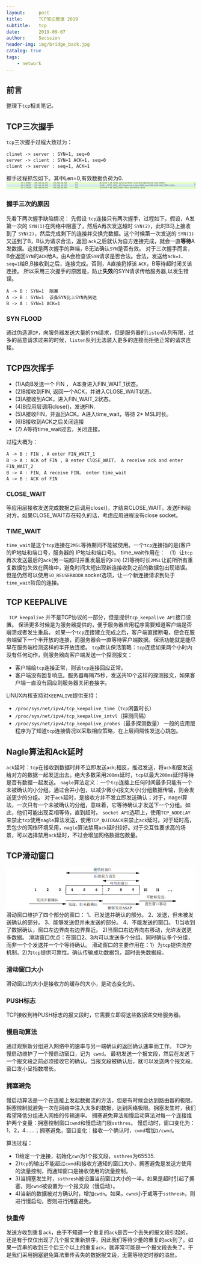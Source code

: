 ```yaml
---
layout:     post
title:      TCP笔记整理 2019
subtitle:  	tcp
date:       2019-09-07
author:     Secssion
header-img:	img/bridge_back.jpg
catalog: true
tags:
    - network
---
```




## 前言
整理下`tcp`相关笔记。

##  TCP三次握手
`tcp`三次握手过程大致过为：

````
clinet -> server : SYN=1, seq=0
server -> client : SYN=1 ACK=1, seq=0
client -> server : seq=1, ACK=1
````
握手过程抓包如下。其中Len=0,有效数据负荷为0.
![tcp_shark_hand](/img/post-in/tcp_shark_hand.PNG)

### 握手三次的原因
先看下两次握手缺陷情况：
先假设 `tcp`连接只有两次握手，过程如下。假设，A发第一次的 `SYN(1)`在网络中阻塞了，然后A再次发送超时 `SYN(2)`，此时B马上接收到了 `SYN(2)`，然后完成剩下的连接并交换完数据。这个时候第一次发送的 `SYN(1)`又送到了B，B认为请求合法，返回 `ack`之后就认为自方连接完成，就会一直**等待**A发数据。这就是两次握手的弊端，B无法确认`SYN`是否有效。
对于三次握手而言，B会返回`SYN`的`ACK`给A，由A会检查该`SYN`请求是否合法。合法，发送给`ack=1，seq=1`给B,B接收到之后，连接完成。否则，A直接扔掉该 `ACK`，B等待超时闭关该连接。
所以采用三次握手的原因是，防止**失效**的SYN请求传给服务器,以发生错误。

````
A -> B : SYN=1  阻塞
A -> B : SYN=1  该条SYN比上SYN先到达
B -> A : SYN=1 ACK=1
````

###  SYN FLOOD
通过伪造源`IP`，向服务器发送大量的`SYN`请求，但是服务器的`listen`队列有限，过多的恶意请求过来的时候，`listen`队列无法装入更多的连接而拒绝正常的请求连接。

## TCP四次挥手
* (1)A向B发送一个 FIN ， A本身进入FIN_WAIT_1状态。
* (2)B接收到FIN, 返回一个ACK，并进入CLOSE_WAIT状态。
* (3)A接收到ACK，进入FIN_WAIT_2状态。
* (4)B应用层调用close()，发送FIN.
* (5)A接收FIN，并返回ACK。A进入time_wait，等待 2* MSL时长。
* (6)B接收到ACK之后关闭连接
* (7) A等待time_wait过去，关闭连接。

过程大概为：
  ```
  A -> B : FIN , A enter FIN_WAIT_1
  B -> A : ACK of FIN , B enter ClOSE_WAIT， A receive ack and enter FIN_WAIT_2
  B -> A : FIN, A receive FIN， enter time_wait
  A -> B : ACK of FIN
  ```

### CLOSE_WAIT
等应用层接收发送完成数据之后调用close()，才结束CLOSE_WAIT，发送FIN给对方。如果CLOSE_WAIT存在较久的话，考虑应用进程没有close socket。

### TIME_WAIT
`time_wait`是这个`tcp`连接在`2MSL`等待期间不能被使用。一个`tcp`连接指的是(客户的IP地址和端口号，服务器的 IP地址和端口号)。
time_wait作用在：
（1）让`tcp`再次发送最后的`ack`(另一端超时并重发最后的`FIN`)
 (2)等待时长`2MSL`让前所所有重复数据包失效在网络中，避免时间太短出现新连接收到之前的数据包出现错误。
但是仍然可以使用`SO_REUSERADDR`  socket选项，让一个新连接请求到处于`time_wait`阶段的连接。

## TCP KEEPALIVE
` TCP keepalive` 并不是TCP协议的一部分，但是提供`tcp_keepalive API`接口设置。
保活更多时候是为服务器提供的，便于服务器应用程序需要知道客户端是否崩溃或者发生重启。
如果一个`tcp`连接建立完成之后，客户端直接断电，便会在服务端留下一个半开放的连接，而服务器会一直等待客户端数据。保活功能就是能尽早在服务端检测这样的半开放连接。
`tcp`默认保活策略：`tcp`连接如果两个小时内没有任何动作，则服务器向客户端发送一个探测报文：
 *  客户端给`tcp`连接正常，则该`tcp`连接回应正常。
 *  客户端没有回复响应。服务器每隔75秒，发送共10个这样的探测报文，如果客户端一直没有回应则服务器关闭套接字。

LINUX内核支持对`KEEPALIVE`提供支持： 
  *  `/proc/sys/net/ipv4/tcp_keepalive_time`（`tcp`闲置时长）
  *  `/proc/sys/net/ipv4/tcp_keepalive_intvl`（探测间隔）
  *  `/proc/sys/net/ipv4/tcp_keepalive_probes`（最多探测数量）
一般的应用层程序为了知道`tcp`连接情况以采取相应策略，在上层间隔性发送心跳包。

## Nagle算法和Ack延时
`ack`延时：`tcp`在接收到数据时并不立即发送`ack`;相反，推迟发送，将`ack`和要发送给对方的数据一起发送出去。绝大多数采用`200ms`延时，`tcp`以最大`200ms`延时等待是否有数据一起发送。
`nagle`算法定义：一个`tcp`连接上任何时间最多只能有一个未被确认的小分组。通过合并小包，以减少微小(报文大小)分组数据传输，则会发送更少的分组。
对于`ack`延时，是接收方并不发立即发送确认；对于，nagel算法，一次只有一个未被确认的分组，意味着，它等待确认才发送下一个分组。如此，他们可能出现互相等待，直到超时。
`socket API`选项上，使用`TCP_NODELAY`来禁止`tcp`使用`nagle`算法发送，使用`TCP_QUICKACK`来禁止`ack`延时。对于延时高，丢包少的网络环境采用，`nagle`算法禁用`ack`延时较好。对于交互性要求高的场景，可以选择禁用`ack`延时，不过会增加网络数据包数量。

## TCP滑动窗口
![windows](/img/post-in/windows.PNG)
滑动窗口维护了四个部分的窗口：
1、已发送并确认的部分。
2、发送，但未被发送确认的部分。
3、能够发送但并未发送的部分。
4、不能发送的窗口。
1)当收到了数据确认，窗口左边界向右边界靠近。
2)当窗口右边界向右移动，允许发送更多数据。
滑动窗口优点：在窗口2、3内可以发送多个分组、同时确认多个分组，而非一个个发送并一个个等待确认。
滑动窗口的主要作用在：1）为`tcp`提供流控机制。2)为`tcp`提供可靠性。确认传输成功数据包，超时丢失数据段。

### 滑动窗口大小
滑动窗口的大小是接收方的缓存的大小，是动态变化的。

### PUSH标志
TCP接收到待PUSH标志的报文段时，它需要立即将这些数据递交给服务器。

### 慢启动算法
通过观察新分组进入网络中的速率与另一端确认的返回确认速率而工作。
TCP为慢启动维护了一个慢启动窗口，记为` cwnd`。
最初发送一个报文段，然后在发送下一个报文段之前必须接收它的确认。当报文段被确认后，就可以发送两个报文段。窗口发小呈指数增长。

### 拥塞避免
慢启动算法是一个在连接上发起数据流的方法，但是有时候会达到路由器的极限。拥塞控制就避免一次在网络中注入太多的数据，达到网络极限。拥塞发生时，我们希望降低分组进入网络的传输速率。
拥塞避免算法和慢启动算法对每一个连接维护两个变量：拥塞控制窗口`cwnd`和慢启动门限`ssthres`。
慢启动时，窗口变化为：1，2，4……；拥塞避免，窗口变化：接收一个确认时，`cwnd`增加`1/cwnd`。

算法过程：
  * 1)给定一个连接，初始化`cwn`为1个报文段，`ssthres`为65535.
  * 2)`tcp`的输出不能超过`cwnd`和接收方通知的窗口大小，拥塞避免是发送方使用的流量控制，而通知窗口是接收使用的流量控制。
  * 3)当拥塞发生时，`ssthresh`被设置当前窗口大小的一半。如果是超时引起了拥塞，则`cwnd`被设置为一个报文段（慢启动）。
  * 4)当新的数据被对方确认时，增加`cwdn`。如果，`cwnd`小于或等于`ssthresh`，则进行慢启动，否则进行拥塞避免。



### 快重传
发送方收到重复`ack`，由于不知道一个重复的`ack`是否一个丢失的报文段引起的，还是有于仅仅出现了几个报文重新排序，因此我们等待少量的重复的`ack`到了。如果一连串的收到三个后三个以上的重复`ack`，就非常可能是一个报文段丢失了。于是我们采用拥塞避免算法重传丢失的数据报文段，无需等待定时器的溢出。
